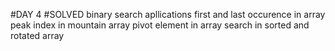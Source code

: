 #DAY 4
#SOLVED
binary search apllications
first and last occurence in array
peak index in mountain array
pivot element in array
search in sorted and rotated array